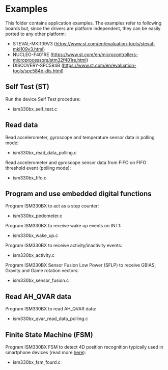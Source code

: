 # Examples

This folder contains application examples. The examples refer to following boards but, since the drivers are platform independent, they can be easily ported to any other platform:

- STEVAL-MKI109V3 (https://www.st.com/en/evaluation-tools/steval-mki109v3.html)
- NUCLEO-F401RE (https://www.st.com/en/microcontrollers-microprocessors/stm32f401re.html)
- DISCOVERY-SPC584B (https://www.st.com/en/evaluation-tools/spc584b-dis.html)

## Self Test (ST)

Run the device Self Test procedure:

  - ism330bx_self_test.c

## Read data

Read accelerometer, gyroscope and temperature sensor data in polling mode:

  - ism330bx_read_data_polling.c

Read accelerometer and gyroscope sensor data from FIFO on FIFO threshold event (polling mode):

  - ism330bx_fifo.c

## Program and use embedded digital functions

Program ISM330BX to act as a step counter:

  - ism330bx_pedometer.c

Program ISM330BX to receive wake up events on INT1:

  - ism330bx_wake_up.c

Program ISM330BX to receive activity/inactivity events:

  - ism330bx_activity.c

Program ISM330BX Sensor Fusion Low Power (SFLP) to receive GBIAS, Gravity and Game rotation vectors:

  - ism330bx_sensor_fusion.c

## Read AH_QVAR data

Program ISM330BX to read AH_QVAR data:

  - ism330bx_qvar_read_data_polling.c
## Finite State Machine (FSM)

Program ISM330BX FSM to detect 4D position recognition typically used in smartphone devices (read more [here](https://github.com/STMicroelectronics/STMems_Finite_State_Machine/blob/master/application_examples/ism330bx/FourD%20position%20recognition/README.md)):

  - ism330bx_fsm_fourd.c

